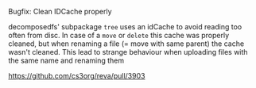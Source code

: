 Bugfix: Clean IDCache properly

decomposedfs' subpackage `tree` uses an idCache to avoid reading too often from disc. In case of a `move` or `delete` this cache was
properly cleaned, but when renaming a file (= move with same parent) the cache wasn't cleaned. This lead to strange behaviour when
uploading files with the same name and renaming them

https://github.com/cs3org/reva/pull/3903
